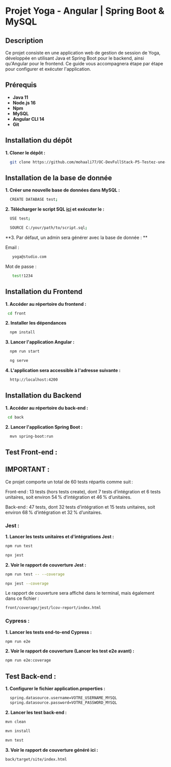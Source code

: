 # Projet Yoga - Angular | Spring Boot & MySQL

## Description
Ce projet consiste en une application web de gestion de session de Yoga, développée en utilisant Java et Spring Boot pour le backend, ainsi qu'Angular pour le frontend. Ce guide vous accompagnera étape par étape pour configurer et exécuter l'application.

## Prérequis
- **Java 11** 
- **Node.js 16** 
- **Npm** 
- **MySQL** 
- **Angular CLI 14**
- **Git** 

## Installation du dépôt

**1. Cloner le dépôt :**

 ```bash
   git clone https://github.com/mohaali77/OC-DevFullStack-P5-Testez-une-application-full-stack
```

## Installation de la base de donnée

**1. Créer une nouvelle base de données dans MySQL :**

```bash
  CREATE DATABASE test;
  ```
**2. Télécharger le script SQL [ici](https://github.com/mohaali77/OC-DevFullStack-P5-Testez-une-application-full-stack/blob/clean-main/ressources/sql/script.sql) et exécuter le :** 

```bash
  USE test;
   ```
```bash
  SOURCE C:/your/path/to/script.sql;
   ```
**3. Par défaut, un admin sera générer avec la base de donnée : ** 

Email : 

```bash
   yoga@studio.com
   ```
Mot de passe :
   
 ```bash
	test!1234
   ```
   
## Installation du Frontend


**1. Accéder au répertoire du frontend :**

 ```bash
  cd front
   ```
**2. Installer les dépendances**

```bash
  npm install
   ```
**3. Lancer l'application Angular :**

```bash
  npm run start
   ```
   
```bash
  ng serve
   ```

**4. L'application sera accessible à l'adresse suivante :**

```bash
  http://localhost:4200
   ```

## Installation du Backend


**1. Accéder au répertoire du back-end :**

 ```bash
  cd back
   ```
   
**2. Lancer l'application Spring Boot :**

```bash
  mvn spring-boot:run
```

## Test Front-end :

## IMPORTANT :

Ce projet comporte un total de 60 tests répartis comme suit :

Front-end : 13 tests (hors tests create), dont 7 tests d’intégration et 6 tests unitaires, soit environ 54 % d’intégration et 46 % d’unitaires.

Back-end : 47 tests, dont 32 tests d’intégration et 15 tests unitaires, soit environ 68 % d’intégration et 32 % d’unitaires.


### Jest :

**1. Lancer les tests unitaires et d'intégrations Jest :**

```bash
npm run test
```

```bash
npx jest
```

**2. Voir le rapport de couverture Jest :**

```bash
npm run test -- --coverage
```

```bash
npx jest --coverage
```

Le rapport de couverture sera affiché dans le terminal, mais également dans ce fichier : 

```bash
front/coverage/jest/lcov-report/index.html
```

### Cypress :

**1. Lancer les tests end-to-end Cypress :**

```bash
npm run e2e
```

**2. Voir le rapport de couverture (Lancer les test e2e avant) :**

```bash
npm run e2e:coverage
```

## Test Back-end :

**1. Configurer le fichier application.properties :**

```bash
  spring.datasource.username=VOTRE_USERNAME_MYSQL
  spring.datasource.password=VOTRE_PASSWORD_MYSQL
```

**2. Lancer les test back-end :**

```bash
mvn clean
```

```bash
mvn install
```

```bash
mvn test
```

**3. Voir le rapport de couverture généré ici :**

```bash
back/target/site/index.html
```




   